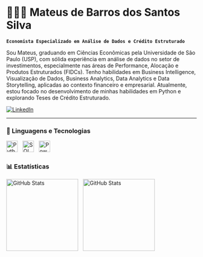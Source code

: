 # 👨🏻‍💻 Mateus de Barros dos Santos Silva

**`Economista Especializado em Análise de Dados e Crédito Estruturado`**

Sou Mateus, graduando em Ciências Econômicas pela Universidade de São Paulo (USP), com sólida experiência em análise de dados no setor de investimentos, especialmente nas áreas de Performance, Alocação e Produtos Estruturados (FIDCs). Tenho habilidades em Business Intelligence, Visualização de Dados, Business Analytics, Data Analytics e Data Storytelling, aplicadas ao contexto financeiro e empresarial. Atualmente, estou focado no desenvolvimento de minhas habilidades em Python e explorando Teses de Crédito Estruturado.

<p align="left">
    <a href="https://www.linkedin.com/in/mateusdebss/">
        <img 
            alt="LinkedIn" 
            title="Meu LinkedIn" 
            src="https://img.shields.io/badge/LinkedIn-0077B5?style=for-the-badge&logo=linkedin&logoColor=white" 
        />
    </a>
</p>

---

### 🤖 Linguagens e Tecnologias

<img 
    align="left" 
    alt="Python" 
    title="Python"
    width="30px" 
    style="padding-right: 10px;" 
    src="https://cdn.jsdelivr.net/gh/devicons/devicon/icons/python/python-original.svg" 
/>
<img 
    align="left" 
    alt="SQL" 
    title="SQL"
    width="30px" 
    style="padding-right: 10px;" 
    src="https://cdn.jsdelivr.net/gh/devicons/devicon/icons/mysql/mysql-original-wordmark.svg" 
/>
<img 
    align="left" 
    alt="Power BI" 
    title="Power BI"
    width="30px" 
    style="padding-right: 10px;" 
    src="https://www.vectorlogo.zone/logos/microsoft_powerbi/microsoft_powerbi-icon.svg" 
/>    

<br/>
<br/>

### 📊 Estatísticas

<p>
  <img 
    align="left" 
    alt="GitHub Stats" 
    height="190" 
    style="padding-right: 10px;" 
    src="https://github-readme-stats.vercel.app/api?username=mateusdebss&show_icons=true&theme=tokyonight&include_all_commits=true&locale=pt-br" 
  />

<img 
      align="left" 
      alt="GitHub Stats" 
      height="190" 
      src="https://github-readme-stats.vercel.app/api/top-langs/?username=mateusdebss&theme=tokyonight&layout=compact&custom_title=Tecnologias&langs_count=9" 
  />

</p>
